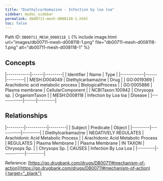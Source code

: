 ```yaml
---
title: "Diethylcarbamazine - Infection by loa loa"
sidebar: mydoc_sidebar
permalink: db00711-mesh-d008118-1.html
toc: false 
---
```



Path ID: `DB00711_MESH_D008118_1`
{% include image.html url="images/db00711-mesh-d008118-1.png" file="db00711-mesh-d008118-1.png" alt="db00711-mesh-d008118-1" %}

## Concepts

|------------|------|---------|
| Identifier | Name | Type    |
|------------|------|---------|
| MESH:D004049 | Diethylcarbamazine | Drug |
| GO:0019369 | Arachidonic acid metabolic process | BiologicalProcess |
| GO:0005886 | Plasma membrane | CellularComponent |
| NCBITaxon:100942 | Chrysops sp. | OrganismTaxon |
| MESH:D008118 | Infection by Loa loa | Disease |
|------------|------|---------|

## Relationships

|---------|-----------|---------|
| Subject | Predicate | Object  |
|---------|-----------|---------|
| Diethylcarbamazine | NEGATIVELY REGULATES | Arachidonic Acid Metabolic Process |
| Arachidonic Acid Metabolic Process | REGULATES | Plasma Membrane |
| Plasma Membrane | IN TAXON | Chrysops Sp. |
| Chrysops Sp. | CAUSES | Infection By Loa Loa |
|---------|-----------|---------|

Reference: [https://go.drugbank.com/drugs/DB00711#mechanism-of-action](https://go.drugbank.com/drugs/DB00711#mechanism-of-action){:target="_blank"}